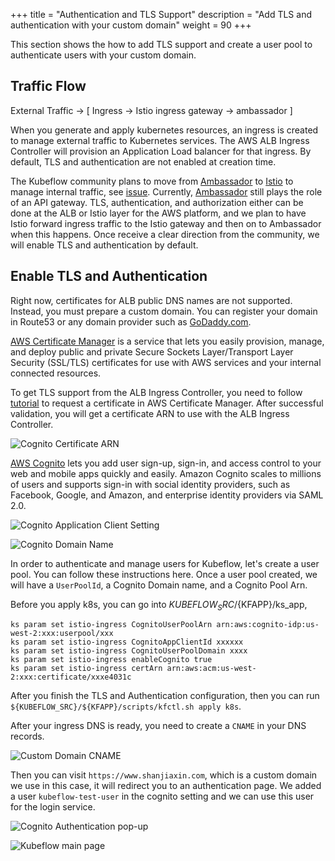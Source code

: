 +++
title = "Authentication and TLS Support"
description = "Add TLS and authentication with your custom domain"
weight = 90
+++

This section shows the how to add TLS support and create a user pool to authenticate users with your custom domain.


## Traffic Flow
External Traffic → [ Ingress → Istio ingress gateway → ambassador ]

When you generate and apply kubernetes resources, an ingress is created to manage external traffic to Kubernetes services. The AWS ALB Ingress Controller will provision an Application Load balancer for that ingress. By default, TLS and authentication are not enabled at creation time.

The Kubeflow community plans to move from [Ambassador](https://www.getambassador.io/) to [Istio](https://istio.io/) to manage internal traffic, see [issue](https://github.com/kubeflow/kubeflow/issues/2261). Currently, [Ambassador](https://www.getambassador.io/) still plays the role of an API gateway. TLS, authentication, and authorization either can be done at the ALB or Istio layer for the AWS platform, and we plan to have Istio forward ingress traffic to the Istio gateway and then on to Ambassador when this happens. Once receive a clear direction from the community, we will enable TLS and authentication by default.


## Enable TLS and Authentication

Right now, certificates for ALB public DNS names are not supported. Instead, you must  prepare a custom domain. You can register your domain in Route53 or any domain provider such as [GoDaddy.com](https://www.godaddy.com/).

[AWS Certificate Manager](https://aws.amazon.com/certificate-manager/) is a service that lets you easily provision, manage, and deploy public and private Secure Sockets Layer/Transport Layer Security (SSL/TLS) certificates for use with AWS services and your internal connected resources.

To get TLS support from the ALB Ingress Controller, you need to follow [tutorial](https://docs.aws.amazon.com/acm/latest/userguide/gs-acm-request-public.html) to request a certificate in AWS Certificate Manager. After successful validation, you will get a certificate ARN to use with the ALB Ingress Controller.

<img src="/docs/images/aws/cognito-certarn.png"
  alt="Cognito Certificate ARN"
  class="mt-3 mb-3 border border-info rounded">

[AWS Cognito](https://aws.amazon.com/cognito/) lets you add user sign-up, sign-in, and access control to your web and mobile apps quickly and easily. Amazon Cognito scales to millions of users and supports sign-in with social identity providers, such as Facebook, Google, and Amazon, and enterprise identity providers via SAML 2.0.

<img src="/docs/images/aws/cognito-appclient.png"
  alt="Cognito Application Client Setting"
  class="mt-3 mb-3 border border-info rounded">

<img src="/docs/images/aws/cognito-domain.png"
  alt="Cognito Domain Name"
  class="mt-3 mb-3 border border-info rounded">

In order to authenticate and manage users for Kubeflow, let's create a user pool. You can follow these instructions here. Once a user pool created, we will have a `UserPoolId`, a Cognito Domain name, and a Cognito Pool Arn.

Before you apply k8s, you can go into ${KUBEFLOW_SRC}/${KFAPP}/ks_app,

```
ks param set istio-ingress CognitoUserPoolArn arn:aws:cognito-idp:us-west-2:xxx:userpool/xxx
ks param set istio-ingress CognitoAppClientId xxxxxx
ks param set istio-ingress CognitoUserPoolDomain xxxx
ks param set istio-ingress enableCognito true
ks param set istio-ingress certArn arn:aws:acm:us-west-2:xxx:certificate/xxxe4031c
```

After you finish the TLS and Authentication configuration, then you can run `${KUBEFLOW_SRC}/${KFAPP}/scripts/kfctl.sh apply k8s`.

After your ingress DNS is ready, you need to create a `CNAME` in your DNS records.

<img src="/docs/images/aws/custom-domain-cname.png"
  alt="Custom Domain CNAME"
  class="mt-3 mb-3 border border-info rounded">

Then you can visit `https://www.shanjiaxin.com`, which is a custom domain we use in this case, it will redirect you to an authentication page. We added a user `kubeflow-test-user` in the cognito setting and we can use this user for the login service.

<img src="/docs/images/aws/authentication.png"
  alt="Cognito Authentication pop-up"
  class="mt-3 mb-3 border border-info rounded">

<img src="/docs/images/aws/kubeflow-main-page.png"
  alt="Kubeflow main page"
  class="mt-3 mb-3 border border-info rounded">